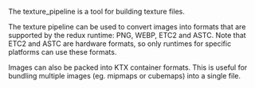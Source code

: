 The texture_pipeline is a tool for building texture files.

The texture pipeline can be used to convert images into formats that are
supported by the redux runtime: PNG, WEBP, ETC2 and ASTC. Note that ETC2 and
ASTC are hardware formats, so only runtimes for specific platforms can use these
formats.

Images can also be packed into KTX container formats. This is useful for
bundling multiple images (eg. mipmaps or cubemaps) into a single file.
